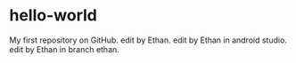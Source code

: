 # hello-world
My first repository on GitHub.
edit by Ethan.
edit by Ethan in android studio.
edit by Ethan in branch ethan.
